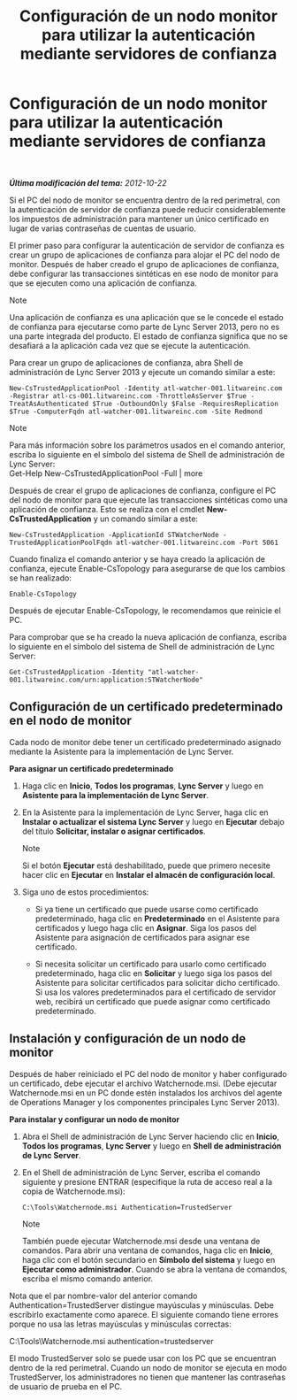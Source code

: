 ﻿---
title: Configuración de un nodo monitor para utilizar la autenticación mediante servidores de confianza
TOCTitle: Configuración de un nodo monitor para utilizar la autenticación mediante servidores de confianza
ms:assetid: 42d879ac-aa90-4ed6-b5e2-1e208711672a
ms:mtpsurl: https://technet.microsoft.com/es-es/library/JJ204852(v=OCS.15)
ms:contentKeyID: 48275050
ms.date: 01/07/2017
mtps_version: v=OCS.15
ms.translationtype: HT
---

# Configuración de un nodo monitor para utilizar la autenticación mediante servidores de confianza

 

_**Última modificación del tema:** 2012-10-22_

Si el PC del nodo de monitor se encuentra dentro de la red perimetral, con la autenticación de servidor de confianza puede reducir considerablemente los impuestos de administración para mantener un único certificado en lugar de varias contraseñas de cuentas de usuario.

El primer paso para configurar la autenticación de servidor de confianza es crear un grupo de aplicaciones de confianza para alojar el PC del nodo de monitor. Después de haber creado el grupo de aplicaciones de confianza, debe configurar las transacciones sintéticas en ese nodo de monitor para que se ejecuten como una aplicación de confianza.


> [!NOTE]
> Una aplicación de confianza es una aplicación que se le concede el estado de confianza para ejecutarse como parte de Lync Server 2013, pero no es una parte integrada del producto. El estado de confianza significa que no se desafiará a la aplicación cada vez que se ejecute la autenticación.



Para crear un grupo de aplicaciones de confianza, abra Shell de administración de Lync Server 2013 y ejecute un comando similar a este:

    New-CsTrustedApplicationPool -Identity atl-watcher-001.litwareinc.com -Registrar atl-cs-001.litwareinc.com -ThrottleAsServer $True -TreatAsAuthenticated $True -OutboundOnly $False -RequiresReplication $True -ComputerFqdn atl-watcher-001.litwareinc.com -Site Redmond


> [!NOTE]
> Para más información sobre los parámetros usados en el comando anterior, escriba lo siguiente en el símbolo del sistema de Shell de administración de Lync Server:<BR>Get-Help New-CsTrustedApplicationPool -Full | more



Después de crear el grupo de aplicaciones de confianza, configure el PC del nodo de monitor para que ejecute las transacciones sintéticas como una aplicación de confianza. Esto se realiza con el cmdlet **New-CsTrustedApplication** y un comando similar a este:

    New-CsTrustedApplication -ApplicationId STWatcherNode -TrustedApplicationPoolFqdn atl-watcher-001.litwareinc.com -Port 5061

Cuando finaliza el comando anterior y se haya creado la aplicación de confianza, ejecute Enable-CsTopology para asegurarse de que los cambios se han realizado:

    Enable-CsTopology

Después de ejecutar Enable-CsTopology, le recomendamos que reinicie el PC.

Para comprobar que se ha creado la nueva aplicación de confianza, escriba lo siguiente en el símbolo del sistema de Shell de administración de Lync Server:

    Get-CsTrustedApplication -Identity "atl-watcher-001.litwareinc.com/urn:application:STWatcherNode"

## Configuración de un certificado predeterminado en el nodo de monitor

Cada nodo de monitor debe tener un certificado predeterminado asignado mediante la Asistente para la implementación de Lync Server.

**Para asignar un certificado predeterminado**

1.  Haga clic en **Inicio**, **Todos los programas**, **Lync Server** y luego en **Asistente para la implementación de Lync Server**.

2.  En la Asistente para la implementación de Lync Server, haga clic en **Instalar o actualizar el sistema Lync Server** y luego en **Ejecutar** debajo del título **Solicitar, instalar o asignar certificados**.
    

    > [!NOTE]
    > Si el botón <STRONG>Ejecutar</STRONG> está deshabilitado, puede que primero necesite hacer clic en <STRONG>Ejecutar</STRONG> en <STRONG>Instalar el almacén de configuración local</STRONG>.



3.  Siga uno de estos procedimientos:
    
      - Si ya tiene un certificado que puede usarse como certificado predeterminado, haga clic en **Predeterminado** en el Asistente para certificados y luego haga clic en **Asignar**. Siga los pasos del Asistente para asignación de certificados para asignar ese certificado.
    
      - Si necesita solicitar un certificado para usarlo como certificado predeterminado, haga clic en **Solicitar** y luego siga los pasos del Asistente para solicitar certificados para solicitar dicho certificado. Si usa los valores predeterminados para el certificado de servidor web, recibirá un certificado que puede asignar como certificado predeterminado.

## Instalación y configuración de un nodo de monitor

Después de haber reiniciado el PC del nodo de monitor y haber configurado un certificado, debe ejecutar el archivo Watchernode.msi. (Debe ejecutar Watchernode.msi en un PC donde estén instalados los archivos del agente de Operations Manager y los componentes principales Lync Server 2013).

**Para instalar y configurar un nodo de monitor**

1.  Abra el Shell de administración de Lync Server haciendo clic en **Inicio**, **Todos los programas**, **Lync Server** y luego en **Shell de administración de Lync Server**.

2.  En el Shell de administración de Lync Server, escriba el comando siguiente y presione ENTRAR (especifique la ruta de acceso real a la copia de Watchernode.msi):
    
        C:\Tools\Watchernode.msi Authentication=TrustedServer
    

    > [!NOTE]
    > También puede ejecutar Watchernode.msi desde una ventana de comandos. Para abrir una ventana de comandos, haga clic en <STRONG>Inicio</STRONG>, haga clic con el botón secundario en <STRONG>Símbolo del sistema</STRONG> y luego en <STRONG>Ejecutar como administrador</STRONG>. Cuando se abra la ventana de comandos, escriba el mismo comando anterior.



Nota que el par nombre-valor del anterior comando Authentication=TrustedServer distingue mayúsculas y minúsculas. Debe escribirlo exactamente como aparece. El siguiente comando tiene errores porque no usa las letras mayúsculas y minúsculas correctas:

C:\\Tools\\Watchernode.msi authentication=trustedserver

El modo TrustedServer solo se puede usar con los PC que se encuentran dentro de la red perimetral. Cuando un nodo de monitor se ejecuta en modo TrustedServer, los administradores no tienen que mantener las contraseñas de usuario de prueba en el PC.

